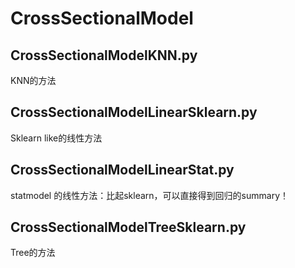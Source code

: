 # CrossSectionalModel

## CrossSectionalModelKNN.py

KNN的方法

## CrossSectionalModelLinearSklearn.py

Sklearn like的线性方法

## CrossSectionalModelLinearStat.py

statmodel 的线性方法：比起sklearn，可以直接得到回归的summary！

## CrossSectionalModelTreeSklearn.py

Tree的方法